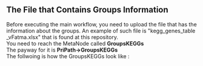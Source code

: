 ## The File that Contains Groups Information ##
Before executing the main workflow, you need to upload the file that has the information about the groups. An example of such file is "kegg_genes_table _vFatma.xlsx" that is found at this repository.<br>
You need to reach the MetaNode called **GroupsKEGGs** <br>
The payway for it is **PriPath->GroupsKEGGs** <br>
The follwoing is how the GroupsKEGGs look like :

